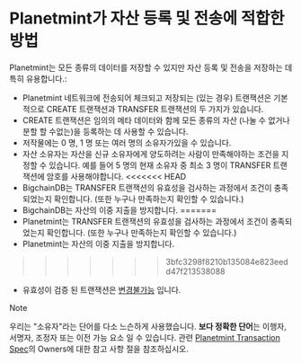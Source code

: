 
<!-- Copyright Planetmint GmbH and Planetmint contributors
   SPDX-License-Identifier: (Apache-2.0 AND CC-BY-4.0)
   Code is Apache-2.0 and docs are CC-BY-4.0 -->

Planetmint가 자산 등록 및 전송에 적합한 방법
==========================================================

Planetmint는 모든 종류의 데이터를 저장할 수 있지만 자산 등록 및 전송을 저장하는 데 특히 유용합니다.:

* Planetmint 네트워크에 전송되어 체크되고 저장되는 (있는 경우) 트랜잭션은 기본적으로 CREATE 트랜잭션과 TRANSFER 트랜잭션의 두 가지가 있습니다.
* CREATE 트랜잭션은 임의의 메타 데이터와 함께 모든 종류의 자산 (나눌 수 없거나 분할 할 수없는)을 등록하는 데 사용할 수 있습니다.
* 저작물에는 0 명, 1 명 또는 여러 명의 소유자가있을 수 있습니다.
* 자산 소유자는 자산을 신규 소유자에게 양도하려는 사람이 만족해야하는 조건을 지정할 수 있습니다. 예를 들어 5 명의 현재 소유자 중 최소 3 명이 TRANSFER 트랜잭션에 암호를 사용해야합니다.
<<<<<<< HEAD
* BigchainDB는 TRANSFER 트랜잭션의 유효성을 검사하는 과정에서 조건이 충족되었는지 확인합니다. (또한 누구나 만족하는지 확인할 수 있습니다.)
* BigchainDB는 자산의 이중 지출을 방지합니다.
=======
* Planetmint는 TRANSFER 트랜잭션의 유효성을 검사하는 과정에서 조건이 충족되었는지 확인합니다. (또한 누구나 만족하는지 확인할 수 있습니다.)
* Planetmint는 자산의 이중 지출을 방지합니다.
>>>>>>> 3bfc3298f8210b135084e823eedd47f213538088
* 유효성이 검증 된 트랜잭션은 [변경불가능](https://github.com/planetmint/planetmint/blob/master/docs/root/source/korean/immutable-ko.md) 입니다.

 Note

   우리는 "소유자"라는 단어를 다소 느슨하게 사용했습니다. **보다 정확한 단어**는 이행자, 서명자, 조정자 또는 이전 가능 요소 일 수 있습니다. 관련 [Planetmint Transaction Spec](https://github.com/planetmint/BEPs/tree/master/tx-specs/)의 Owners에 대한 참고 사항 절을 참조하십시오.
